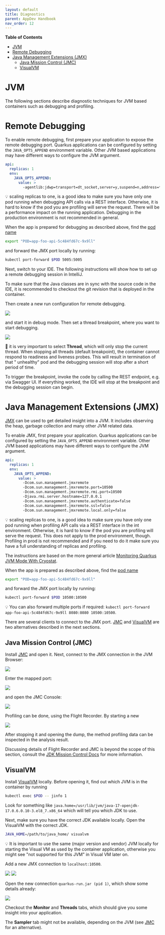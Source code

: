 ```yaml
---
layout: default
title: Diagnostics
parent: AppDev Handbook
nav_order: 12
---
```


**Table of Contents**

<!-- START doctoc generated TOC please keep comment here to allow auto update -->
<!-- DON'T EDIT THIS SECTION, INSTEAD RE-RUN doctoc TO UPDATE -->

- [JVM](#jvm)
- [Remote Debugging](#remote-debugging)
- [Java Management Extensions (JMX)](#java-management-extensions-jmx)
  - [Java Mission Control (JMC)](#java-mission-control-jmc)
  - [VisualVM](#visualvm)

<!-- END doctoc generated TOC please keep comment here to allow auto update -->

# JVM

The following sections describe diagnostic techniques for JVM based containers such as debugging and profiling.

# Remote Debugging

To enable remote debugging, first prepare your application to expose the remote debugging port. Quarkus applications can
be configured by setting the `JAVA_OPTS_APPEND` environment variable. Other JVM based applications may have different
ways to configure the JVM argument.

```yaml
api:
  replicas: 1
  env:
    JAVA_OPTS_APPEND:
      value: >
        -agentlib:jdwp=transport=dt_socket,server=y,suspend=n,address=*:5005
```

💡 scaling replicas to one, is a good idea to make sure you have only one pod running when debugging API calls via a REST
interface. Otherwise, it is hard to know if the pod you are profiling will serve the request. There will be a
performance impact on the running application. Debugging in the production environment is not recommended in general.

When the app is prepared for debugging as described above, find the [pod name](#inspect-containers-and-pods)

```bash
export "POD=app-foo-api-5c484fd67c-9x9ll"
```

and forward the JMX port locally by running:

```bash
kubectl port-forward $POD 5005:5005
```

Next, switch to your IDE. The following instructions will show how to set up a remote debugging session in IntelliJ.

To make sure that the Java classes are in sync with the source code in the IDE, it is recommended to checkout the
git revision that is deployed in the container.

Then create a new run configuration for remote debugging.

![](../assets/run-config.png)

and start it in debug mode.
Then set a thread breakpoint, where you want to start debugging.

![](../assets/breakpoint.png)

🚨 it is very important to select **Thread**, which will only stop the current thread. When stopping all threads (default
breakpoint), the container cannot respond to readiness and liveness probes. This will result in termination of that "
unhealthy" pod and the debugging session will stop after a short period of time.

To trigger the breakpoint, invoke the code by calling the REST endpoint, e.g. via Swagger UI.
If everything worked, the IDE will stop at the breakpoint and the debugging session can begin.

# Java Management Extensions (JMX)

[JMX](https://en.wikipedia.org/wiki/Java_Management_Extensions) can be used to get detailed insight into a JVM.
It includes observing the heap, garbage collection and many other JVM related data.

To enable JMX, first prepare your application. Quarkus applications can
be configured by setting the `JAVA_OPTS_APPEND` environment variable. Other JVM based applications may have different
ways to configure the JVM argument.

```yaml
api:
  replicas: 1
  env:
    JAVA_OPTS_APPEND:
      value: >
        -Dcom.sun.management.jmxremote
        -Dcom.sun.management.jmxremote.port=10500
        -Dcom.sun.management.jmxremote.rmi.port=10500
        -Djava.rmi.server.hostname=127.0.0.1
        -Dcom.sun.management.jmxremote.authenticate=false
        -Dcom.sun.management.jmxremote.ssl=false
        -Dcom.sun.management.jmxremote.local.only=false
```

💡 scaling replicas to one, is a good idea to make sure you have only one pod running when profiling API calls via a REST
interface in the int environment. Otherwise, it is hard to know if the pod you are profiling will serve the request.
This does not apply to the prod environment, though. Profiling in prod is not recommended and if you need to do it make
sure you have a full understanding of replicas and profiling.

The instructions are based on the more general
article [Monitoring Quarkus JVM Mode With Cryostat](https://quarkus.io/blog/monitoring-quarkus-jvm-mode-with-cryostat/).

When the app is prepared as described above, find the [pod name](#inspect-containers-and-pods)

```bash
export "POD=app-foo-api-5c484fd67c-9x9ll"
```

and forward the JMX port locally by running:

```bash
kubectl port-forward $POD 10500:10500
```

💡 You can also forward multiple ports if
required: `kubectl port-forward app-foo-api-5c484fd67c-9x9ll 8080:8080 10500:10500`.

There are several clients to connect to the JMX port. [JMC](https://jdk.java.net/jmc/8/)
and [VisualVM](https://visualvm.github.io) are two alternatives described in the next sections.

## Java Mission Control (JMC)

Install [JMC](https://jdk.java.net/jmc/8/) and open it. Next, connect to the JMX connection in the JVM Browser:

![](../assets/jmc-new-jvm-connection.png)

Enter the mapped port:

![](../assets/jmc-new-jvm-connection-details.png)

and open the JMC Console:

![](../assets/jmc-start-jmx-console.png)

Profiling can be done, using the Flight Recorder. By starting a new

![](../assets/jmc-start-flight-recording.png)

After stopping it and opening the dump, the method profiling data can be inspected in the analysis result.

Discussing details of Flight Recorder and JMC is beyond the scope of this section, consult
the [JDK Mission Control Docs](https://docs.oracle.com/en/java/java-components/jdk-mission-control/) for more
information.

## VisualVM

Install [VisualVM](https://visualvm.github.io) locally. Before opening it, find out which JVM is in the container by
running

```bash
kubectl exec $POD -- jinfo 1
```

Look for something like `java.home=/usr/lib/jvm/java-17-openjdk-17.0.6.0.10-3.el8_7.x86_64` which will tell you which
JDK to use.

Next, make sure you have the correct JDK available locally.
Open the VisualVM with the correct JDK.

```bash
JAVA_HOME=/path/to/java_home/ visualvm
```

💡 It is important to use the same (major version and vendor) JVM locally for starting the Visual VM as used by the
container application, otherwise you might see "not supported for this JVM" in Visual VM later on.

Add a new JMX connection to `localhost:10500`.

![](../assets/add-jmx-connection.png)
![](../assets/add-jmx-connection-details.png)

Open the new connection `quarkus-run.jar (pid 1)`, which show some details already:

![](../assets/visualvm-overview.png)

Checkout the **Monitor** and **Threads** tabs, which should give you some insight into your application.

The **Sampler** tab might not be available, depending on the JVM (see [JMC](#java-mission-control-jmc) for an
alternative).
